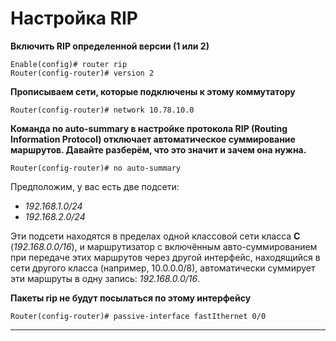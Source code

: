 # Настройка RIP

**Включить RIP  определенной версии (1 или 2)**

```
Enable(config)# router rip
Router(config-router)# version 2
```

**Прописываем сети, которые подключены к этому коммутатору**

```
Router(config-router)# network 10.78.10.0
```

**Команда no auto-summary в настройке протокола RIP (Routing Information Protocol) отключает автоматическое суммирование маршрутов. Давайте разберём, что это значит и зачем она нужна.**

```
Router(config-router)# no auto-summary
```

Предположим, у вас есть две подсети:

- *192.168.1.0/24*
- *192.168.2.0/24*

Эти подсети находятся в пределах одной классовой сети класса **C** (*192.168.0.0/16*), и маршрутизатор с включённым авто-суммированием при передаче этих маршрутов через другой интерфейс, находящийся в сети другого класса (например, 10.0.0.0/8), автоматически суммирует эти маршруты в одну запись: *192.168.0.0/16*.

**Пакеты rip не будут посылаться по этому интерфейсу**

```
Router(config-router)# passive-interface fastIthernet 0/0
```

----

